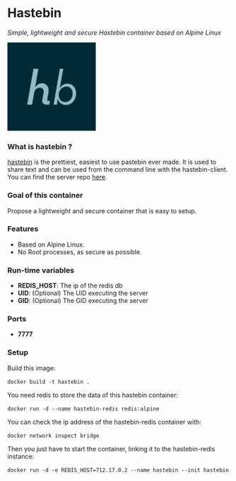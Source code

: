 Hastebin
========
*Simple, lightweight and secure Hastebin container based on Alpine Linux*

![hastebin](hastebin.png)

### What is hastebin ?
[hastebin](https://hastebin.com/about.md) is the prettiest, easiest to use pastebin ever made. It is used to share text and can be used from the command line with the hastebin-client. You can find the server repo [here](https://github.com/seejohnrun/haste-server).

### Goal of this container
Propose a lightweight and secure container that is easy to setup.

### Features
- Based on Alpine Linux.
- No Root processes, as secure as possible.

### Run-time variables
- **REDIS_HOST**: The ip of the redis db
- **UID**: (Optional) The UID executing the server
- **GID**: (Optional) The GID executing the server

### Ports
- **7777**

### Setup
Build this image:
```
docker build -t hastebin .
```
You need redis to store the data of this hastebin container:
```
docker run -d --name hastebin-redis redis:alpine
```
You can check the ip address of the hastebin-redis container with:
```
docker network inspect bridge
```
Then you just have to start the container, linking it to the hastebin-redis instance:
```
docker run -d -e REDIS_HOST=712.17.0.2 --name hastebin --init hastebin
```
